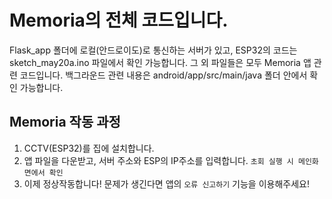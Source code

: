 # Memoria의 전체 코드입니다.

Flask_app 폴더에 로컬(안드로이도)로 통신하는 서버가 있고,
ESP32의 코드는 sketch_may20a.ino 파일에서 확인 가능합니다.
그 외 파일들은 모두 Memoria 앱 관련 코드입니다.
백그라운드 관련 내용은 android/app/src/main/java 폴더 안에서 확인 가능합니다.

## Memoria 작동 과정

1. CCTV(ESP32)를 집에 설치합니다.
2. 앱 파일을 다운받고, 서버 주소와 ESP의 IP주소를 입력합니다.
   `초회 실행 시 메인화면에서 확인`
3. 이제 정상작동합니다! 문제가 생긴다면 앱의
   `오류 신고하기` 기능을 이용해주세요!
